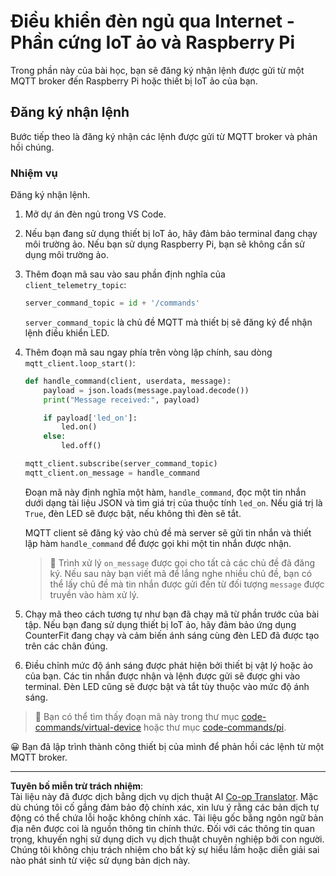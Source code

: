 <!--
CO_OP_TRANSLATOR_METADATA:
{
  "original_hash": "c527ce85d69b1a3875366ec61cbed8aa",
  "translation_date": "2025-08-27T22:13:17+00:00",
  "source_file": "1-getting-started/lessons/4-connect-internet/single-board-computer-commands.md",
  "language_code": "vi"
}
-->
# Điều khiển đèn ngủ qua Internet - Phần cứng IoT ảo và Raspberry Pi

Trong phần này của bài học, bạn sẽ đăng ký nhận lệnh được gửi từ một MQTT broker đến Raspberry Pi hoặc thiết bị IoT ảo của bạn.

## Đăng ký nhận lệnh

Bước tiếp theo là đăng ký nhận các lệnh được gửi từ MQTT broker và phản hồi chúng.

### Nhiệm vụ

Đăng ký nhận lệnh.

1. Mở dự án đèn ngủ trong VS Code.

1. Nếu bạn đang sử dụng thiết bị IoT ảo, hãy đảm bảo terminal đang chạy môi trường ảo. Nếu bạn sử dụng Raspberry Pi, bạn sẽ không cần sử dụng môi trường ảo.

1. Thêm đoạn mã sau vào sau phần định nghĩa của `client_telemetry_topic`:

    ```python
    server_command_topic = id + '/commands'
    ```

    `server_command_topic` là chủ đề MQTT mà thiết bị sẽ đăng ký để nhận lệnh điều khiển LED.

1. Thêm đoạn mã sau ngay phía trên vòng lặp chính, sau dòng `mqtt_client.loop_start()`:

    ```python
    def handle_command(client, userdata, message):
        payload = json.loads(message.payload.decode())
        print("Message received:", payload)
    
        if payload['led_on']:
            led.on()
        else:
            led.off()
    
    mqtt_client.subscribe(server_command_topic)
    mqtt_client.on_message = handle_command
    ```

    Đoạn mã này định nghĩa một hàm, `handle_command`, đọc một tin nhắn dưới dạng tài liệu JSON và tìm giá trị của thuộc tính `led_on`. Nếu giá trị là `True`, đèn LED sẽ được bật, nếu không thì đèn sẽ tắt.

    MQTT client sẽ đăng ký vào chủ đề mà server sẽ gửi tin nhắn và thiết lập hàm `handle_command` để được gọi khi một tin nhắn được nhận.

    > 💁 Trình xử lý `on_message` được gọi cho tất cả các chủ đề đã đăng ký. Nếu sau này bạn viết mã để lắng nghe nhiều chủ đề, bạn có thể lấy chủ đề mà tin nhắn được gửi đến từ đối tượng `message` được truyền vào hàm xử lý.

1. Chạy mã theo cách tương tự như bạn đã chạy mã từ phần trước của bài tập. Nếu bạn đang sử dụng thiết bị IoT ảo, hãy đảm bảo ứng dụng CounterFit đang chạy và cảm biến ánh sáng cùng đèn LED đã được tạo trên các chân đúng.

1. Điều chỉnh mức độ ánh sáng được phát hiện bởi thiết bị vật lý hoặc ảo của bạn. Các tin nhắn được nhận và lệnh được gửi sẽ được ghi vào terminal. Đèn LED cũng sẽ được bật và tắt tùy thuộc vào mức độ ánh sáng.

> 💁 Bạn có thể tìm thấy đoạn mã này trong thư mục [code-commands/virtual-device](../../../../../1-getting-started/lessons/4-connect-internet/code-commands/virtual-device) hoặc thư mục [code-commands/pi](../../../../../1-getting-started/lessons/4-connect-internet/code-commands/pi).

😀 Bạn đã lập trình thành công thiết bị của mình để phản hồi các lệnh từ một MQTT broker.

---

**Tuyên bố miễn trừ trách nhiệm**:  
Tài liệu này đã được dịch bằng dịch vụ dịch thuật AI [Co-op Translator](https://github.com/Azure/co-op-translator). Mặc dù chúng tôi cố gắng đảm bảo độ chính xác, xin lưu ý rằng các bản dịch tự động có thể chứa lỗi hoặc không chính xác. Tài liệu gốc bằng ngôn ngữ bản địa nên được coi là nguồn thông tin chính thức. Đối với các thông tin quan trọng, khuyến nghị sử dụng dịch vụ dịch thuật chuyên nghiệp bởi con người. Chúng tôi không chịu trách nhiệm cho bất kỳ sự hiểu lầm hoặc diễn giải sai nào phát sinh từ việc sử dụng bản dịch này.